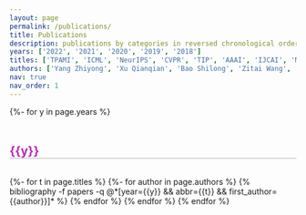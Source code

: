 ```yaml
---
layout: page
permalink: /publications/
title: Publications
description: publications by categories in reversed chronological order.
years: ['2022', '2021', '2020', '2019', '2018']
titles: ['TPAMI', 'ICML', 'NeurIPS', 'CVPR', 'TIP', 'AAAI', 'IJCAI', 'MM' ]
authors: ['Yang Zhiyong', 'Xu Qianqian', 'Bao Shilong', 'Zitai Wang', 'Wen Peisong', 'Jiang Yangbangyan' ,'Ma Ke', 'Cao Tianwei', 'Hou Wenzheng', 'Cao Zongsheng', 'Hao Qianxiu', 'Jiang Xuan']
nav: true
nav_order: 1
---
```

<!-- _pages/publications.md -->
<div class="publications">

{%- for y in page.years %}
  <h2 class="col-sm-10" style="padding-top: 1rem; margin-bottom:2rem; margin-top: 2rem; border-bottom: 1px solid rgba(0,0,0,0.3); color: rgb(189, 37, 181); padding-left: 0px;">{{y}}</h2>
  {%- for t in page.titles %}
    {%- for author in page.authors %}
      {% bibliography -f papers -q @*[year={{y}} && abbr={{t}} && first_author={{author}}]* %}
    {% endfor %}
  {% endfor %}
{% endfor %}

</div>
